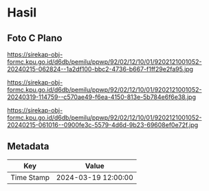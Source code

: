 # Hasil

## Foto C Plano

https://sirekap-obj-formc.kpu.go.id/d6db/pemilu/ppwp/92/02/12/10/01/9202121001052-20240215-062824--1a2df100-bbc2-4736-b667-f1ff29e2fa95.jpg

https://sirekap-obj-formc.kpu.go.id/d6db/pemilu/ppwp/92/02/12/10/01/9202121001052-20240319-114759--c570ae49-f6ea-4150-813e-5b784e6f6e38.jpg

https://sirekap-obj-formc.kpu.go.id/d6db/pemilu/ppwp/92/02/12/10/01/9202121001052-20240215-061016--0900fe3c-5579-4d6d-9b23-69608ef0e72f.jpg


## Metadata

| Key        | Value               |
| ---------- | ------------------- |
| Time Stamp | 2024-03-19 12:00:00 |



